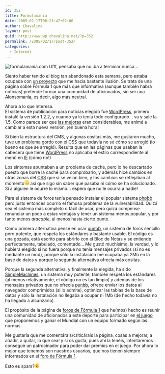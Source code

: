 ```yaml
---
id: 352
title: Formulamania
date: 2005-02-17T08:23:47+02:00
author: Chavalina
layout: post
guid: http://www.wp.chavalina.net/?p=352
permalink: /2005/02/17/post-352/
categories:
  - Internet
---
```

<img class="imgizqda" src="http://www.formulamania.com/img/firmafm.jpg" alt="formulamania.com" /> Ufff, pensaba que no iba a terminar nunca…

Siento haber tenido el blog tan abandonado esta semana, pero estaba ocupada con <a href="http://www.formulamania.com" target="_blank">un proyecto</a> que me hac&iacute;a bastante ilusi&oacute;n. Se trata de una página sobre F&oacute;rmula 1 que más que informativa (aunque también habrá noticias) pretende formar una comunidad de aficionados, sin ser una Alonsoman&iacute;a, es decir, algo más neutral.

Ahora a lo que interesa.  
El sistema de publicaci&oacute;n para noticias elegido fue <a href="http://www.wordpress.org/" target="_blank">WordPress</a>, primero instalé la versi&oacute;n 1.2.2, y cuando ya lo ten&iacute;a todo configurado… va y sale la 1.5. Como parece ser que <a href="http://zootropo.f2o.org/archivos/2005/02/15/wordpress-15-%c2%bfque-hay-de-nuevo-viejo/" target="_blank">las mejoras</a> eran considerables, me animé a cambiar a esta nueva versi&oacute;n, &iexcl;en buena hora!

Si bien la estructura del CMS, y algunas cositas más, me gustaron mucho, <a href="http://www.isopixel.info/foro/viewtopic.php?t=125" target="_blank">tuve un problema gordo con el CSS</a> que todav&iacute;a no sé c&oacute;mo se arregl&oacute; (lo bueno es que se arregl&oacute;). Resulta que en las páginas que usaban la cabecera que tiene <a href="http://www.wordpress.org/" target="_blank">WordPress</a> no aplicaba el estilo correspondiente al men&uacute; en <acronym title="Internet Explorer">IE</acronym> (c&oacute;mo no!)

Los s&iacute;ntomas apuntaban a un problema de caché, pero lo he descartado puesto que borré la caché para comprobarlo, y además hice cambios en otras zonas del <acronym title="Cascade Style Sheets">CSS</acronym> que s&iacute; se ve&iacute;an bien, y los cambios se reflejaban al momento![emo](/imagenes/emoticonos/confuso.gif) as&iacute; que sigo sin saber qué pasaba ni c&oacute;mo se ha solucionado. Si a alguien le ocurre lo mismo… espero que no le ocurra a nadie!

Para el sistema de foros ten&iacute;a pensado instalar el popular sistema <a href="http://www.phpbb.com/" target="_blank">phpbb</a> pero justo entonces ocurri&oacute; el famoso problema de la vulnerabilidad. Quizá sea el sistema más completo o fácil de usar, pero quizá compense renunciar un poco a estas ventajas y tener un sistema menos popular, y por tanto menos _atacable_, al menos hasta cierto punto.

Como primera alternativa pensé en usar <a href="http://punbb.org/" target="_blank">punbb</a>, un sistema de foros sencillo pero potente, que respeta los estándares y bastante usable. El c&oacute;digo es una gozada, está escrito para abrirlo con el Bloc de Notas y se entiende perfectamente, tabulado, comentado… Me gust&oacute; much&iacute;simo, la verdad, y lo hubiera elegido si no fuera porque no ten&iacute;a mensajes privados (si no es mediante un mod), porque s&oacute;lo la instalaci&oacute;n me ocupaba ya 2Mb en la base de datos y porque la segunda alternativa ofrec&iacute;a más cositas.

Porque la segunda alternativa, y finalmente la elegida, ha sido <a href="http://www.simplemachines.org/" target="_blank">SimpleMachines</a>, un sistema muy potente, también respeta los estándares (al menos relativamente, el c&oacute;digo no es tan limpio) y además de los mensajes privados que no ofrec&iacute;a <a href="http://punbb.org/" target="_blank">punbb</a>, ofrece enviar los datos al navegador comprimidos (si lo admite), optimizar las tablas de la base de datos y s&oacute;lo la instalaci&oacute;n no llegaba a ocupar ni 1Mb (de hecho todav&iacute;a no ha llegado a alcanzarlo).

El prop&oacute;sito de la página de <a href="http://www.formulamania.com/foros/index.php" target="_blank">foros de F&oacute;rmula 1</a> que he(mos) hecho es reunir una comunidad de aficionados a este deporte para participar en <a href="http://www.formulamania.com/juego/index.php" target="_blank">el juego</a> que proponemos y ganar el Mundial con un equipo formado seg&uacute;n las normas.

Me gustar&iacute;a que me comentárais/criticárais la página, cosas a mejorar, a a&ntilde;adir, a quitar, lo que sea! y si os gusta, pues ah&iacute; la tenéis, intentaremos conseguir un patrocinador para poder dar premios en el juego. Por ahora lo mejor que tenemos son nuestros usuarios, que nos tienen siempre informados en el <a href="http://www.formulamania.com/foros/index.php?board=1.0" target="_blank">foro de F&oacute;rmula 1</a>.

Esto es spam?![emo](/imagenes/emoticonos/risa.gif)